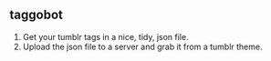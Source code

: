 taggobot
--------

1. Get your tumblr tags in a nice, tidy, json file.
2. Upload the json file to a server and grab it from a tumblr theme.